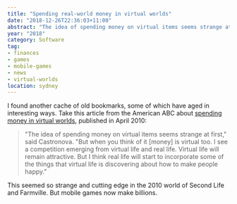 ```yaml
---
title: "Spending real-world money in virtual worlds"
date: "2018-12-26T22:36:03+11:00"
abstract: "The idea of spending money on virtual items seems strange at first..."
year: "2018"
category: Software
tag:
- finances
- games
- mobile-games
- news
- virtual-worlds
location: sydney
---
```

I found another cache of old bookmarks, some of which have aged in interesting ways. Take this article from the American ABC about [spending money in virtual worlds], published in April 2010:

>  "The idea of spending money on virtual items seems strange at first," said Castronova. "But when you think of it [money] is virtual too. I see a competition emerging from virtual life and real life. Virtual life will remain attractive. But I think real life will start to incorporate some of the things that virtual life is discovering about how to make people happy." 

This seemed so strange and cutting edge in the 2010 world of Second Life and Farmville. But mobile games now make billions.

[spending money in virtual worlds]: https://abcnews.go.com/Technology/virtual-life-make-happier-real-thing/story?id=10389345 "ABC News: Virtual Reality Makes Real-World Cash, Boosts Self-Esteem"

